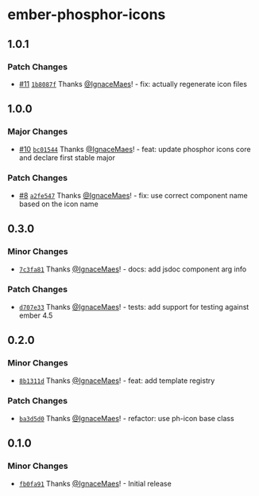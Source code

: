 # ember-phosphor-icons

## 1.0.1

### Patch Changes

- [#11](https://github.com/IgnaceMaes/ember-phosphor-icons/pull/11) [`1b8087f`](https://github.com/IgnaceMaes/ember-phosphor-icons/commit/1b8087f82ace236610b5317c2b50b3396d9c9c95) Thanks [@IgnaceMaes](https://github.com/IgnaceMaes)! - fix: actually regenerate icon files

## 1.0.0

### Major Changes

- [#10](https://github.com/IgnaceMaes/ember-phosphor-icons/pull/10) [`bc01544`](https://github.com/IgnaceMaes/ember-phosphor-icons/commit/bc0154465ee05ae165ccba0d32152d0f6a5606f9) Thanks [@IgnaceMaes](https://github.com/IgnaceMaes)! - feat: update phosphor icons core and declare first stable major

### Patch Changes

- [#8](https://github.com/IgnaceMaes/ember-phosphor-icons/pull/8) [`a2fe547`](https://github.com/IgnaceMaes/ember-phosphor-icons/commit/a2fe547dc5d265787591f7b3b292b34034ee0839) Thanks [@IgnaceMaes](https://github.com/IgnaceMaes)! - fix: use correct component name based on the icon name

## 0.3.0

### Minor Changes

- [`7c3fa81`](https://github.com/IgnaceMaes/ember-phosphor-icons/commit/7c3fa817c60d4201ce5f400202be8cb7d9e5a583) Thanks [@IgnaceMaes](https://github.com/IgnaceMaes)! - docs: add jsdoc component arg info

### Patch Changes

- [`d707e33`](https://github.com/IgnaceMaes/ember-phosphor-icons/commit/d707e3317a74901ba3c703e0af1dc2a834ad6983) Thanks [@IgnaceMaes](https://github.com/IgnaceMaes)! - tests: add support for testing against ember 4.5

## 0.2.0

### Minor Changes

- [`8b1311d`](https://github.com/IgnaceMaes/ember-phosphor-icons/commit/8b1311db44a631e0aa749da11a33d4dbfcacd54f) Thanks [@IgnaceMaes](https://github.com/IgnaceMaes)! - feat: add template registry

### Patch Changes

- [`ba3d5d0`](https://github.com/IgnaceMaes/ember-phosphor-icons/commit/ba3d5d0d1ad09f158469e8e8cda7fb796f0e6c1c) Thanks [@IgnaceMaes](https://github.com/IgnaceMaes)! - refactor: use ph-icon base class

## 0.1.0

### Minor Changes

- [`fb0fa91`](https://github.com/IgnaceMaes/ember-phosphor-icons/commit/fb0fa9186bdae55d6b9f6f50153a5ec1943123d5) Thanks [@IgnaceMaes](https://github.com/IgnaceMaes)! - Initial release

